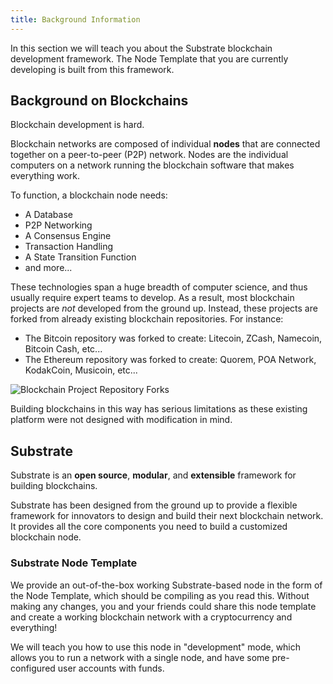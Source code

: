 ```yaml
---
title: Background Information
---
```


In this section we will teach you about the Substrate blockchain development framework. The Node
Template that you are currently developing is built from this framework.

## Background on Blockchains

Blockchain development is hard.

Blockchain networks are composed of individual **nodes** that are connected together on a
peer-to-peer (P2P) network. Nodes are the individual computers on a network running the blockchain
software that makes everything work.

To function, a blockchain node needs:

- A Database
- P2P Networking
- A Consensus Engine
- Transaction Handling
- A State Transition Function
- and more...

These technologies span a huge breadth of computer science, and thus usually require expert teams to
develop. As a result, most blockchain projects are _not_ developed from the ground up. Instead,
these projects are forked from already existing blockchain repositories. For instance:

- The Bitcoin repository was forked to create: Litecoin, ZCash, Namecoin, Bitcoin Cash, etc...
- The Ethereum repository was forked to create: Quorem, POA Network, KodakCoin, Musicoin, etc...

![Blockchain Project Repository Forks](assets/tutorials/first-chain/forks.png)

Building blockchains in this way has serious limitations as these existing platform were not
designed with modification in mind.

## Substrate

Substrate is an **open source**, **modular**, and **extensible** framework for building blockchains.

Substrate has been designed from the ground up to provide a flexible framework for innovators to
design and build their next blockchain network. It provides all the core components you need to
build a customized blockchain node.

### Substrate Node Template

We provide an out-of-the-box working Substrate-based node in the form of the Node Template, which
should be compiling as you read this. Without making any changes, you and your friends could share
this node template and create a working blockchain network with a cryptocurrency and everything!

We will teach you how to use this node in "development" mode, which allows you to run a network with
a single node, and have some pre-configured user accounts with funds.
